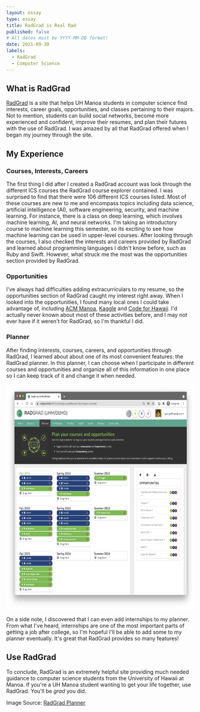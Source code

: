 ```yaml
---
layout: essay
type: essay
title: RadGrad is Real Rad
published: false
# All dates must be YYYY-MM-DD format!
date: 2021-09-30
labels:
  - RadGrad
  - Computer Science
---
```


## What is RadGrad
[RadGrad](https://www.radgrad.org/) is a site that helps UH Manoa students in computer science find interests, career goals, opportunities, and classes pertaining to their majors. Not to mention, students can build social networks, become more experienced and confident, improve their resumes, and plan their futures with the use of RadGrad. I was amazed by all that RadGrad offered when I began my journey through the site. 

## My Experience

### Courses, Interests, Careers
The first thing I did after I created a RadGrad account was look through the different ICS courses the RadGrad course explorer contained. I was surprised to find that there were 106 different ICS courses listed. Most of these courses are new to me and encompass topics including data science, artificial intelligence (AI), software engineering, security, and machine learning. For instance, there is a class on deep learning, which involves machine learning, AI, and neural networks. I'm taking an introductory course to machine learning this semester, so its exciting to see how machine learning can be used in upper-level courses. After looking through the courses, I also checked the interests and careers provided by RadGrad and learned about programming languages I didn't know before, such as Ruby and Swift. However, what struck me the most was the opportunities section provided by RadGrad.

### Opportunities
I've always had difficulties adding extracurriculars to my resume, so the opportunities section of RadGrad caught my interest right away. When I looked into the opportunities, I found many local ones I could take advantage of, including [ACM Manoa](https://acmanoa.github.io/), [Kaggle](https://www.kaggle.com/) and [Code for Hawaii](http://www.codeforhawaii.org/). I'd actually never known about most of these activities before, and I may not ever have if it weren't for RadGrad, so I'm thankful I did.

### Planner
After finding interests, courses, careers, and opportunities through RadGrad, I learned about about one of its most convenient features: the RadGrad planner. In this planner, I can choose when I participate in different courses and opportunities and organize all of this information in one place so I can keep track of it and change it when needed. 

<img class="ui image" src="../img/essays/radgrad_planner.png" height="600" width="800">

On a side note, I discovered that I can even add internships to my planner. From what I've heard, internships are one of the most important parts of getting a job after college, so I'm hopeful I'll be able to add some to my planner eventually. It's great that RadGrad provides so many features!

## Use RadGrad
To conclude, RadGrad is an extremely helpful site providing much needed guidance to computer science students from the University of Hawaii at Manoa. If you're a UH Manoa student wanting to get your life together, use RadGrad. You'll be *grad* you did.

Image Source: [RadGrad Planner](https://www.radgrad.org/docs/users/new-student/planner)
